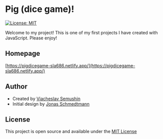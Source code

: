 # Pig (dice game)!

[![License: MIT](https://img.shields.io/badge/License-MIT-blue.svg)](https://opensource.org/licenses/MIT)

Welcome to my project! This is one of my first projects I have created with JavaScript. Please enjoy!

## Homepage

[https://pigdicegame-sla686.netlify.app/](https://pigdicegame-sla686.netlify.app/)

## Author

- Created by [Viacheslav Semushin](https://github.com/sla686)
- Initial design by [Jonas Schmedtmann](https://github.com/jonasschmedtmann)

## License

This project is open source and available under the [MIT License](LICENSE)
